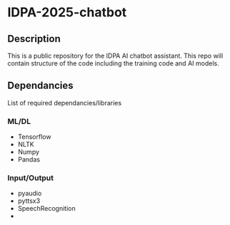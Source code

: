 # IDPA-2025-chatbot

## Description
This is a public repository for the IDPA AI chatbot assistant. This repo will contain structure of the code including the training code and AI models.

## Dependancies
List of required dependancies/libraries 
### ML/DL 
- Tensorflow
- NLTK
- Numpy
- Pandas
### Input/Output
- pyaudio
- pyttsx3
- SpeechRecognition
- 

